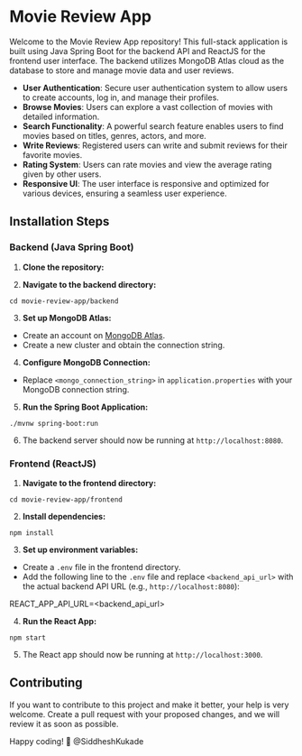 # Movie Review App

Welcome to the Movie Review App repository! This full-stack application is built using Java Spring Boot for the backend API and ReactJS for the frontend user interface. The backend utilizes MongoDB Atlas cloud as the database to store and manage movie data and user reviews.


- **User Authentication**: Secure user authentication system to allow users to create accounts, log in, and manage their profiles.
- **Browse Movies**: Users can explore a vast collection of movies with detailed information.
- **Search Functionality**: A powerful search feature enables users to find movies based on titles, genres, actors, and more.
- **Write Reviews**: Registered users can write and submit reviews for their favorite movies.
- **Rating System**: Users can rate movies and view the average rating given by other users.
- **Responsive UI**: The user interface is responsive and optimized for various devices, ensuring a seamless user experience.

## Installation Steps

### Backend (Java Spring Boot)

1. **Clone the repository:**

 

2. **Navigate to the backend directory:**
 ```
cd movie-review-app/backend

 ```

3. **Set up MongoDB Atlas:**
- Create an account on [MongoDB Atlas](https://www.mongodb.com/cloud/atlas).
- Create a new cluster and obtain the connection string.

4. **Configure MongoDB Connection:**
- Replace `<mongo_connection_string>` in `application.properties` with your MongoDB connection string.

5. **Run the Spring Boot Application:**
 ```
./mvnw spring-boot:run
 
```
6. The backend server should now be running at `http://localhost:8080`.

### Frontend (ReactJS)

1. **Navigate to the frontend directory:**
 ```
cd movie-review-app/frontend
 ```

2. **Install dependencies:**
 ```
npm install
 ```

3. **Set up environment variables:**
- Create a `.env` file in the frontend directory.
- Add the following line to the `.env` file and replace `<backend_api_url>` with the actual backend API URL (e.g., `http://localhost:8080`):
 
REACT_APP_API_URL=<backend_api_url>
 

4. **Run the React App:**

```
npm start
 ```

5. The React app should now be running at `http://localhost:3000`.

## Contributing

If you want to contribute to this project and make it better, your help is very welcome. Create a pull request with your proposed changes, and we will review it as soon as possible.

Happy coding! 🚀
@SiddheshKukade
